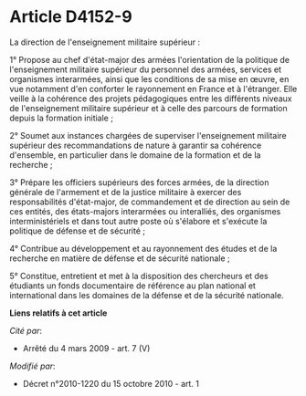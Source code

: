 # Article D4152-9

La direction de l'enseignement militaire supérieur : 

1° Propose au chef d'état-major des armées l'orientation de la politique de l'enseignement militaire supérieur du personnel
des armées, services et organismes interarmées, ainsi que les conditions de sa mise en œuvre, en vue notamment d'en conforter
le rayonnement en France et à l'étranger. Elle veille à la cohérence des projets pédagogiques entre les différents niveaux de
l'enseignement militaire supérieur et à celle des parcours de formation depuis la formation initiale ; 

2° Soumet aux instances chargées de superviser l'enseignement militaire supérieur des recommandations de nature à garantir sa
cohérence d'ensemble, en particulier dans le domaine de la formation et de la recherche ; 

3° Prépare les officiers supérieurs des forces armées, de la direction générale de l'armement et de la justice militaire à
exercer des responsabilités d'état-major, de commandement et de direction au sein de ces entités, des états-majors
interarmées ou interalliés, des organismes interministériels et dans tout autre poste où s'élabore et s'exécute la politique
de défense et de sécurité ; 

4° Contribue au développement et au rayonnement des études et de la recherche en matière de défense et de sécurité
nationale ; 

5° Constitue, entretient et met à la disposition des chercheurs et des étudiants un fonds documentaire de référence au plan
national et international dans les domaines de la défense et de la sécurité nationale.

**Liens relatifs à cet article**

_Cité par_:

  - Arrêté du 4 mars 2009 - art. 7 (V)

_Modifié par_:

  - Décret n°2010-1220 du 15 octobre 2010 - art. 1
